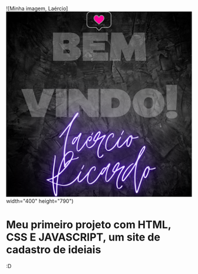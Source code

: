 
![Minha imagem, Laércio] <img src="https://github.com/Laercio-Ricardo/cadastro-ideias/blob/main/laercio.png"> width="400" height="790")

# Meu primeiro projeto com HTML, CSS E JAVASCRIPT, um site de cadastro de ideiais 
:D
